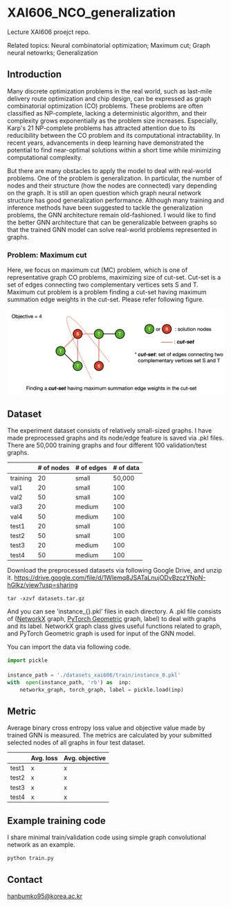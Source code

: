 
# XAI606_NCO_generalization

Lecture XAI606 proejct repo.

Related topics: Neural combinatorial optimization; Maximum cut; Graph neural netowrks; Generalization

## Introduction

Many discrete optimization problems in the real world, such as last-mile delivery route optimization and chip design, can be expressed as graph combinatorial optimization (CO) problems. These problems are often classified as NP-complete, lacking a deterministic algorithm, and their complexity grows exponentially as the problem size increases. Especially, Karp's 21 NP-complete problems has attracted attention due to its reducibility between the CO problem and its computational intractability. In recent years, advancements in deep learning have demonstrated the potential to find near-optimal solutions within a short time while minimizing computational complexity.

But there are many obstacles to apply the model to deal with real-world problems. One of the problem is generalization. In particular, the number of nodes and their structure (how the nodes are connected) vary depending on the graph. It is still an open question which graph neural network structure has good generalization performance. Although many training and inference methods have been suggested to tackle the generalization problems, the GNN architecture remain old-fashioned. I would like to find the better GNN architecture that can be generalizable between graphs so that the trained GNN model can solve real-world problems represented in graphs.


### Problem: Maximum cut
Here, we focus on maximum cut (MC) problem, which is one of representative graph CO problems, maximizing size of cut-set. Cut-set is a set of edges connecting two complementary vertices sets S and T. Maximum cut problem is a problem finding a cut-set having maximum summation edge weights in the cut-set. Please refer following figure.

![maximum_cut](https://github.com/HanbumKo/XAI606_NCO_generalization/blob/main/images/maximum_cut.png?raw=true)

## Dataset
The experiment dataset consists of relatively small-sized graphs. I have made preprocessed graphs and its node/edge feature is saved via .pkl files. There are 50,000 training graphs and four different 100 validation/test graphs.

|          	| # of nodes 	| # of edges 	| # of data 	|
|----------	|------------	|------------	|-----------	|
| training 	| 20         	| small      	| 50,000    	|
| val1     	| 20         	| small      	| 100       	|
| val2     	| 50         	| small      	| 100       	|
| val3     	| 20         	| medium     	| 100       	|
| val4     	| 50         	| medium     	| 100       	|
| test1    	| 20         	| small      	| 100       	|
| test2    	| 50         	| small      	| 100       	|
| test3    	| 20         	| medium     	| 100       	|
| test4    	| 50         	| medium     	| 100       	|

Download the preprocessed datasets via following Google Drive, and unzip it. https://drive.google.com/file/d/1Wlemq8JSATaLnujODvBzczYNpN-hGlkz/view?usp=sharing

    tar -xzvf datasets.tar.gz

And you can see 'instance_{}.pkl' files in each directory. A .pkl file consists of ([NetworkX](https://networkx.org/documentation/stable/index.html) graph, [PyTorch Geometric](https://pytorch-geometric.readthedocs.io/en/latest/index.html) graph, label) to deal with graphs and its label. NetworkX graph class gives useful functions related to graph, and PyTorch Geometric graph is used for input of the GNN model.

You can import the data via following code.
``` python
import pickle

instance_path = './datasets_xai606/train/instance_0.pkl'
with  open(instance_path, 'rb') as  inp:
    networkx_graph, torch_graph, label = pickle.load(inp)
```


## Metric

Average binary cross entropy loss value and objective value made by trained GNN is measured. The metrics are calculated by your submitted selected nodes of all graphs in four test dataset.

|       	| Avg. loss 	| Avg. objective 	|
|-------	|-----------	|----------------	|
| test1 	| x         	| x              	|
| test2 	| x         	| x              	|
| test3 	| x         	| x              	|
| test4 	| x         	| x              	|



## Example training code
I share minimal train/validation code using simple graph convolutional network as an example.

    python train.py


## Contact

hanbumko95@korea.ac.kr

